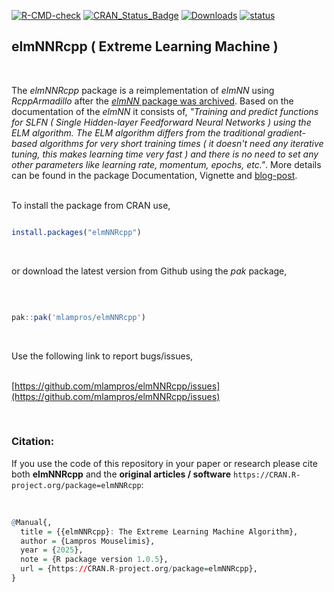 
[![R-CMD-check](https://github.com/mlampros/elmNNRcpp/actions/workflows/R-CMD-check.yaml/badge.svg)](https://github.com/mlampros/elmNNRcpp/actions/workflows/R-CMD-check.yaml)
[![CRAN_Status_Badge](http://www.r-pkg.org/badges/version/elmNNRcpp)](http://cran.r-project.org/package=elmNNRcpp)
[![Downloads](http://cranlogs.r-pkg.org/badges/grand-total/elmNNRcpp?color=blue)](http://www.r-pkg.org/pkg/elmNNRcpp)
[![status](https://tinyverse.netlify.app/badge/elmNNRcpp)](https://CRAN.R-project.org/package=elmNNRcpp)


## elmNNRcpp ( Extreme Learning Machine )
<br>

The *elmNNRcpp* package is a reimplementation of *elmNN* using *RcppArmadillo* after the [*elmNN* package was archived](https://CRAN.R-project.org/package=elmNN). Based on the documentation of the *elmNN* it consists of,
*"Training and predict functions for SLFN ( Single Hidden-layer Feedforward Neural Networks ) using the ELM algorithm. The ELM algorithm differs from the traditional gradient-based algorithms for very short training times ( it doesn't need any iterative tuning, this makes learning time very fast ) and there is no need to set any other parameters like learning rate, momentum, epochs, etc."*. More details can be found in the package Documentation, Vignette and [blog-post](http://mlampros.github.io/2018/07/05/the_extreme_learning_machine_package/).
<br><br>

To install the package from CRAN use, 

```R

install.packages("elmNNRcpp")


```
<br>

or download the latest version from Github using the *pak* package,

<br>

```R

pak::pak('mlampros/elmNNRcpp')


```
<br>

Use the following link to report bugs/issues,
<br><br>

[https://github.com/mlampros/elmNNRcpp/issues](https://github.com/mlampros/elmNNRcpp/issues)

<br>

### **Citation:**

If you use the code of this repository in your paper or research please cite both **elmNNRcpp** and the **original articles / software** `https://CRAN.R-project.org/package=elmNNRcpp`:

<br>

```R
@Manual{,
  title = {{elmNNRcpp}: The Extreme Learning Machine Algorithm},
  author = {Lampros Mouselimis},
  year = {2025},
  note = {R package version 1.0.5},
  url = {https://CRAN.R-project.org/package=elmNNRcpp},
}
```

<br>


